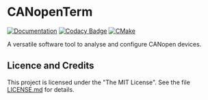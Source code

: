 # CANopenTerm

[![Documentation](https://img.shields.io/badge/project-Docs-brightgreen?style=flat?svg=true)](https://mupfdev.github.io/CANopenTerm)
[![Codacy Badge](https://app.codacy.com/project/badge/Grade/7a21b716448541289bb0b83b8bec7289)](https://www.codacy.com/gh/mupfdev/CANopenTerm/dashboard?utm_source=github.com&amp;utm_medium=referral&amp;utm_content=mupfdev/CANopenTerm&amp;utm_campaign=Badge_Grade)
[![CMake](https://github.com/mupfdev/CANopenTerm/actions/workflows/cmake.yml/badge.svg)](https://github.com/mupfdev/CANopenTerm/actions/workflows/cmake.yml)

A versatile software tool to analyse and configure CANopen devices.

## Licence and Credits

This project is licensed under the "The MIT License".  See the file
[LICENSE.md](LICENSE.md) for details.
